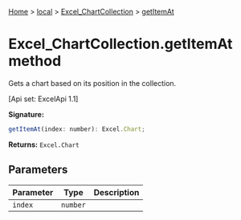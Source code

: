 [Home](./index) &gt; [local](local.md) &gt; [Excel\_ChartCollection](local.excel_chartcollection.md) &gt; [getItemAt](local.excel_chartcollection.getitemat.md)

# Excel\_ChartCollection.getItemAt method

Gets a chart based on its position in the collection. 

 \[Api set: ExcelApi 1.1\]

**Signature:**
```javascript
getItemAt(index: number): Excel.Chart;
```
**Returns:** `Excel.Chart`

## Parameters

|  Parameter | Type | Description |
|  --- | --- | --- |
|  `index` | `number` |  |

